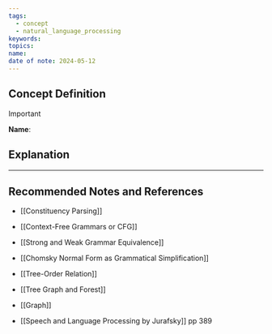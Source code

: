 ```yaml
---
tags:
  - concept
  - natural_language_processing
keywords: 
topics: 
name: 
date of note: 2024-05-12
---
```


## Concept Definition

>[!important]
>**Name**: 



## Explanation





-----------
##  Recommended Notes and References


- [[Constituency Parsing]]
- [[Context-Free Grammars or CFG]]
- [[Strong and Weak Grammar Equivalence]]
- [[Chomsky Normal Form as Grammatical Simplification]]

- [[Tree-Order Relation]]
- [[Tree Graph and Forest]]
- [[Graph]]


- [[Speech and Language Processing by Jurafsky]]  pp 389